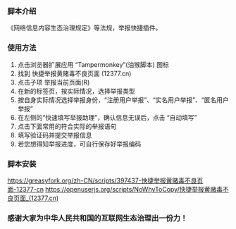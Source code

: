 ### 脚本介绍
《网络信息内容生态治理规定》等法规，举报快捷插件。

### 使用方法
1. 点击浏览器扩展应用 “Tampermonkey”(油猴脚本) 图标
2. 找到 快捷举报黄赌毒不良页面 (12377.cn)
3. 点击子项 举报当前页面(R)
4. 在新的标签页，按实际情况，选择举报类型
5. 按自身实际情况选择举报身份，“注册用户举报”、“实名用户举报”、“匿名用户举报”
6. 在左侧的“快速填写举报助理”，确认信息无误后，点击 “自动填写”
7. 点击下面常用的符合实际的举报语句
8. 填写验证码并提交举报信息
9. 若您想得知举报进度，可自行保存好举报编码

### 脚本安装
https://greasyfork.org/zh-CN/scripts/397437-快捷举报黄赌毒不良页面-12377-cn
https://openuserjs.org/scripts/NoWhyToCopy/快捷举报黄赌毒不良页面_(12377.cn)

### 感谢大家为中华人民共和国的互联网生态治理出一份力！

